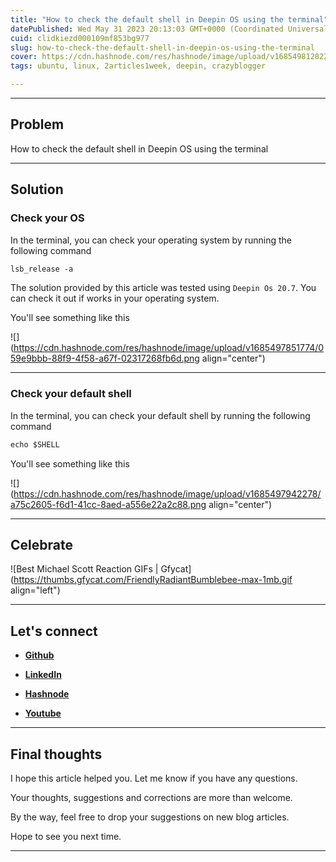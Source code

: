 ```yaml
---
title: "How to check the default shell in Deepin OS using the terminal"
datePublished: Wed May 31 2023 20:13:03 GMT+0000 (Coordinated Universal Time)
cuid: clidkiezd000109mf853bg977
slug: how-to-check-the-default-shell-in-deepin-os-using-the-terminal
cover: https://cdn.hashnode.com/res/hashnode/image/upload/v1685498128227/eed7a0e5-4e2b-49d6-aea3-317570d56218.jpeg
tags: ubuntu, linux, 2articles1week, deepin, crazyblogger

---
```


---

## Problem

How to check the default shell in Deepin OS using the terminal

---

## Solution

### Check your OS

In the terminal, you can check your operating system by running the following command

```apache
lsb_release -a
```

The solution provided by this article was tested using `Deepin Os 20.7`. You can check it out if works in your operating system.

You'll see something like this

![](https://cdn.hashnode.com/res/hashnode/image/upload/v1685497851774/059e9bbb-88f9-4f58-a67f-02317268fb6d.png align="center")

---

### Check your default shell

In the terminal, you can check your default shell by running the following command

```apache
echo $SHELL
```

You'll see something like this

![](https://cdn.hashnode.com/res/hashnode/image/upload/v1685497942278/a75c2605-f6d1-41cc-8aed-a556e22a2c88.png align="center")

---

## **Celebrate**

![Best Michael Scott Reaction GIFs | Gfycat](https://thumbs.gfycat.com/FriendlyRadiantBumblebee-max-1mb.gif align="left")

---

## **Let's connect**

* [**Github**](https://github.com/alexcalaca)
    
* [**LinkedIn**](https://linkedin.com/in/alexandrecalacaofficial)
    
* [**Hashnode**](https://hashnode.com/onboard?next=/@alexandrecalaca)
    
* [**Youtube**](https://www.youtube.com/@alexandrecalacaofficial)
    

---

## **Final thoughts**

I hope this article helped you. Let me know if you have any questions.

Your thoughts, suggestions and corrections are more than welcome.

By the way, feel free to drop your suggestions on new blog articles.

Hope to see you next time.

---